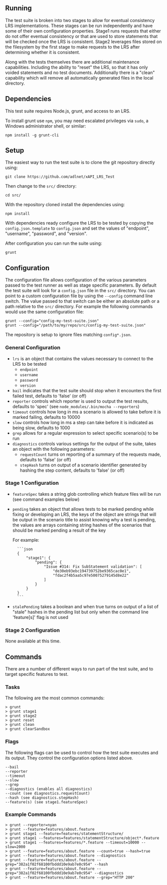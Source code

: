 ## Running

The test suite is broken into two stages to allow for eventual consistency LRS implementations. These stages can be run independently and have some of their own configuration properties. Stage1 runs requests that either do not offer eventual consistency or that are used to store statements that will be checked once the LRS is consistent. Stage2 leverages files stored on the filesystem by the first stage to make requests to the LRS after determining whether it is consistent.

Along with the tests themselves there are additional maintenance capabilities. Including the ability to "reset" the LRS, so that it has only voided statements and no test documents.  Additionally there is a "clean" capability which will remove all automatically generated files in the local directory.

## Dependencies

This test suite requires Node.js, grunt, and access to an LRS.

To install grunt use `npm`, you may need escalated privileges via `sudo`, a Windows administrator shell, or similar:

    npm install -g grunt-cli

## Setup

The easiest way to run the test suite is to clone the git repository directly using:

    git clone https://github.com/adlnet/xAPI_LRS_Test

Then change to the `src/` directory:

    cd src/

With the repository cloned install the dependencies using:

    npm install

With dependencies ready configure the LRS to be tested by copying the `config.json.template` to `config.json` and set the values of "endpoint", "username", "password", and "version".

After configuration you can run the suite using:

    grunt

## Configuration

The configuration file allows configuration of the various parameters passed to the test runner as well as stage specific parameters. By default the test suite will look for a `config.json` file in the `src/` directory. You can point to a custom configuration file by using the `--config` command line switch. The value passed to that switch can be either an absolute path or a path relative to the `src/` directory. For example the following commands would use the same configuration file:

    grunt --config="config-my-test-suite.json"
    grunt --config="/path/to/my/repo/src/config-my-test-suite.json"

The repository is setup to ignore files matching `config*.json`.

### General Configuration

* `lrs` is an object that contains the values necessary to connect to the LRS to be tested
    * `endpoint`
    * `username`
    * `password`
    * `version`
* `bail` indicates that the test suite should stop when it encounters the first failed test, defaults to 'false' (or off)
* `reporter` controls which reporter is used to output the test results, defaults to 'spec' (see `node_modules/.bin/mocha --reporters`)
* `timeout` controls how long in ms a scenario is allowed to take before it is marked failing, defaults to 10000
* `slow` controls how long in ms a step can take before it is indicated as being slow, defaults to 1000
* `grep` allows for a regular expression to select specific scenario(s) to be run
* `diagnostics` controls various settings for the output of the suite, takes an object with the following parameters:
    * `requestCount` turns on reporting of a summary of the requests made, defaults to 'false' (or off)
    * `stepHash` turns on output of a scenario identifier generated by hashing the step content, defaults to 'false' (or off)

### Stage 1 Configuration

* `featureSpec` takes a string glob controlling which feature files will be run (see command examples below)
* `pending` takes an object that allows tests to be marked pending while fixing or developing an LRS, the keys of the object are strings that will be output in the scenario title to assist knowing why a test is pending, the values are arrays containing string hashes of the scenarios that should be marked pending a result of the key

    For example:

        ```json
        {
            "stage1": {
                "pending": {
                    "Issue #314: Fix SubStatement validation": [
                        "de30eb93ebc194739752be9365cac0e1",
                        "fdac2f4b5aa5c97e50075279145d8e22"
                    ]
                }
            }
        }
        ```

* `stalePending` takes a boolean and when true turns on output of a list of "stale" hashes in the pending list but only when the command line 'feature[s]' flag is not used

### Stage 2 Configuration

None available at this time.

## Commands

There are a number of different ways to run part of the test suite, and to target specific features to test.

### Tasks

The following are the most common commands:

    > grunt
    > grunt stage1
    > grunt stage2
    > grunt reset
    > grunt clean
    > grunt clearSandbox

### Flags

The following flags can be used to control how the test suite executes and its output. They control the configuration options listed above.

    --bail
    --reporter
    --timeout
    --slow
    --grep
    --diagnostics (enables all diagnostics)
    --count (see diagnostics.requestCount)
    --hash (see diagnostics.stepHash)
    --feature(s) (see stage1.featureSpec)

### Example Commands

    > grunt --reporter=nyan
    > grunt --feature=features/about.feature
    > grunt stage1 --feature=features/statementStructure/
    > grunt stage1 --features=features/statementStructure/object*.feature
    > grunt stage1 --features=features/*.feature --timeout=10000 --slow=2000
    > grunt --feature=features/about.feature --count=true --hash=true
    > grunt --feature=features/about.feature --diagnostics
    > grunt --feature=features/about.feature --grep="382a1f02f68100fbddd10e9ab7e0c954" --hash
    > grunt --feature=features/about.feature --grep="382a1f02f68100fbddd10e9ab7e0c954" --diagnostics
    > grunt --feature=features/about.feature --grep="HTTP 200"

